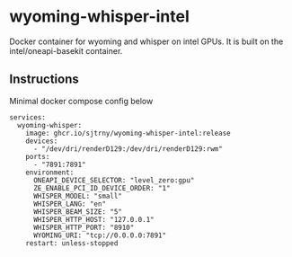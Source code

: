 # wyoming-whisper-intel

Docker container for wyoming and whisper on intel GPUs. It is built on the intel/oneapi-basekit container.

## Instructions

Minimal docker compose config below

```
services:
  wyoming-whisper:
    image: ghcr.io/sjtrny/wyoming-whisper-intel:release
    devices:
      - "/dev/dri/renderD129:/dev/dri/renderD129:rwm"
    ports:
      - "7891:7891"
    environment:
      ONEAPI_DEVICE_SELECTOR: "level_zero:gpu"
      ZE_ENABLE_PCI_ID_DEVICE_ORDER: "1"
      WHISPER_MODEL: "small"
      WHISPER_LANG: "en"
      WHISPER_BEAM_SIZE: "5"
      WHISPER_HTTP_HOST: "127.0.0.1"
      WHISPER_HTTP_PORT: "8910"
      WYOMING_URI: "tcp://0.0.0.0:7891"
    restart: unless-stopped
```
